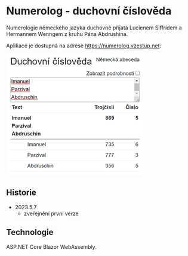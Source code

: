 # Numerolog - duchovní číslověda

Numerologie německého jazyka duchovně přijatá Lucienem Siffridem a Hermannem Wenngem z kruhu Pána Abdrushina.

Aplikace je dostupná na adrese https://numerolog.vzestup.net:

[![image](Numerolog.png)](https://numerolog.vzestup.net)

## Historie

- 2023.5.7
  - zveřejnění první verze

## Technologie

ASP.NET Core Blazor WebAssembly.

